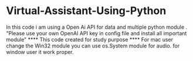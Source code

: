 # Virtual-Assistant-Using-Python
In this code i am using a Open Ai API for data and multiple python module .
"Please use your own OpenAI API key in config file and install all important module"
**** This code created for study purpose ****
For mac user change the Win32 module you can use os.System module for audio.
for window user it work proper.
